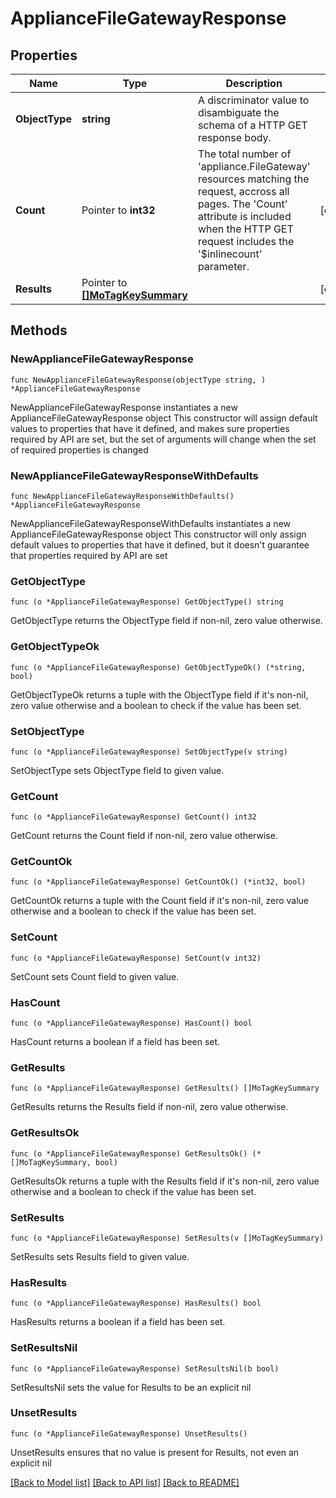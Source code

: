 # ApplianceFileGatewayResponse

## Properties

Name | Type | Description | Notes
------------ | ------------- | ------------- | -------------
**ObjectType** | **string** | A discriminator value to disambiguate the schema of a HTTP GET response body. | 
**Count** | Pointer to **int32** | The total number of &#39;appliance.FileGateway&#39; resources matching the request, accross all pages. The &#39;Count&#39; attribute is included when the HTTP GET request includes the &#39;$inlinecount&#39; parameter. | [optional] 
**Results** | Pointer to [**[]MoTagKeySummary**](MoTagKeySummary.md) |  | [optional] 

## Methods

### NewApplianceFileGatewayResponse

`func NewApplianceFileGatewayResponse(objectType string, ) *ApplianceFileGatewayResponse`

NewApplianceFileGatewayResponse instantiates a new ApplianceFileGatewayResponse object
This constructor will assign default values to properties that have it defined,
and makes sure properties required by API are set, but the set of arguments
will change when the set of required properties is changed

### NewApplianceFileGatewayResponseWithDefaults

`func NewApplianceFileGatewayResponseWithDefaults() *ApplianceFileGatewayResponse`

NewApplianceFileGatewayResponseWithDefaults instantiates a new ApplianceFileGatewayResponse object
This constructor will only assign default values to properties that have it defined,
but it doesn't guarantee that properties required by API are set

### GetObjectType

`func (o *ApplianceFileGatewayResponse) GetObjectType() string`

GetObjectType returns the ObjectType field if non-nil, zero value otherwise.

### GetObjectTypeOk

`func (o *ApplianceFileGatewayResponse) GetObjectTypeOk() (*string, bool)`

GetObjectTypeOk returns a tuple with the ObjectType field if it's non-nil, zero value otherwise
and a boolean to check if the value has been set.

### SetObjectType

`func (o *ApplianceFileGatewayResponse) SetObjectType(v string)`

SetObjectType sets ObjectType field to given value.


### GetCount

`func (o *ApplianceFileGatewayResponse) GetCount() int32`

GetCount returns the Count field if non-nil, zero value otherwise.

### GetCountOk

`func (o *ApplianceFileGatewayResponse) GetCountOk() (*int32, bool)`

GetCountOk returns a tuple with the Count field if it's non-nil, zero value otherwise
and a boolean to check if the value has been set.

### SetCount

`func (o *ApplianceFileGatewayResponse) SetCount(v int32)`

SetCount sets Count field to given value.

### HasCount

`func (o *ApplianceFileGatewayResponse) HasCount() bool`

HasCount returns a boolean if a field has been set.

### GetResults

`func (o *ApplianceFileGatewayResponse) GetResults() []MoTagKeySummary`

GetResults returns the Results field if non-nil, zero value otherwise.

### GetResultsOk

`func (o *ApplianceFileGatewayResponse) GetResultsOk() (*[]MoTagKeySummary, bool)`

GetResultsOk returns a tuple with the Results field if it's non-nil, zero value otherwise
and a boolean to check if the value has been set.

### SetResults

`func (o *ApplianceFileGatewayResponse) SetResults(v []MoTagKeySummary)`

SetResults sets Results field to given value.

### HasResults

`func (o *ApplianceFileGatewayResponse) HasResults() bool`

HasResults returns a boolean if a field has been set.

### SetResultsNil

`func (o *ApplianceFileGatewayResponse) SetResultsNil(b bool)`

 SetResultsNil sets the value for Results to be an explicit nil

### UnsetResults
`func (o *ApplianceFileGatewayResponse) UnsetResults()`

UnsetResults ensures that no value is present for Results, not even an explicit nil

[[Back to Model list]](../README.md#documentation-for-models) [[Back to API list]](../README.md#documentation-for-api-endpoints) [[Back to README]](../README.md)


